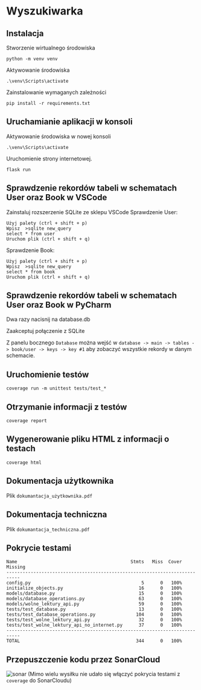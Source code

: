 # Wyszukiwarka

## Instalacja

Stworzenie wirtualnego środowiska
```
python -m venv venv
```

Aktywowanie środowiska
```
.\venv\Scripts\activate
```

Zainstalowanie wymaganych zależności
```
pip install -r requirements.txt
```

## Uruchamianie aplikacji w konsoli

Aktywowanie środowiska w nowej konsoli
```
.\venv\Scripts\activate
```
Uruchomienie strony internetowej.
```
flask run
```

## Sprawdzenie rekordów tabeli w schematach User oraz Book w VSCode
Zainstaluj rozszerzenie SQLite ze sklepu VSCode
Sprawdzenie User:
```
Użyj palety (ctrl + shift + p)
Wpisz  >sqlite new_query
select * from user
Uruchom plik (ctrl + shift + q)
```
Sprawdzenie Book:
```
Użyj palety (ctrl + shift + p)
Wpisz  >sqlite new_query
select * from book
Uruchom plik (ctrl + shift + q)
```

## Sprawdzenie rekordów tabeli w schematach User oraz Book w PyCharm
Dwa razy nacisnij na database.db

Zaakceptuj połączenie z SQLite

Z panelu bocznego `Database` można wejść w `database -> main -> tables -> book/user -> keys -> key #1` aby zobaczyć wszystkie rekordy w danym schemacie.

## Uruchomienie testów
```
coverage run -m unittest tests/test_*
```

## Otrzymanie informacji z testów
```
coverage report
```
## Wygenerowanie pliku HTML z informacji o testach
```
coverage html
```
## Dokumentacja użytkownika
Plik `dokumantacja_użytkownika.pdf`

## Dokumentacja techniczna
Plik `dokumantacja_techniczna.pdf`

## Pokrycie testami
```
Name                                          Stmts   Miss  Cover   Missing
---------------------------------------------------------------------------
config.py                                         5      0   100%
initialize_objects.py                            16      0   100%
models/database.py                               15      0   100%
models/database_operations.py                    63      0   100%
models/wolne_lektury_api.py                      59      0   100%
tests/test_database.py                           13      0   100%
tests/test_database_operations.py               104      0   100%
tests/test_wolne_lektury_api.py                  32      0   100%
tests/test_wolne_lektury_api_no_internet.py      37      0   100%
---------------------------------------------------------------------------
TOTAL                                           344      0   100%
```
## Przepuszczenie kodu przez SonarCloud
![sonar](https://user-images.githubusercontent.com/47687092/212783089-7e4fe170-d26a-4cd6-98f5-a845e94a250d.png)
(Mimo wielu wysiłku nie udało się włączyć pokrycia testami z `coverage` do SonarCloudu)
